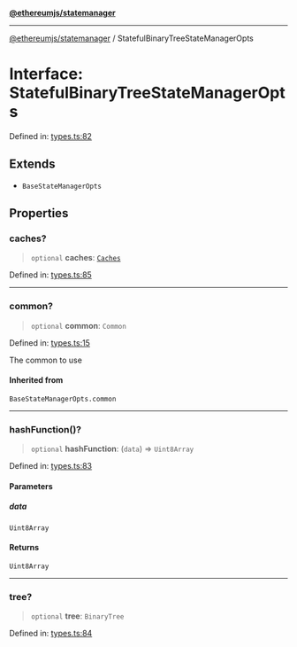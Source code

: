 [**@ethereumjs/statemanager**](../README.md)

***

[@ethereumjs/statemanager](../README.md) / StatefulBinaryTreeStateManagerOpts

# Interface: StatefulBinaryTreeStateManagerOpts

Defined in: [types.ts:82](https://github.com/ethereumjs/ethereumjs-monorepo/blob/master/packages/statemanager/src/types.ts#L82)

## Extends

- `BaseStateManagerOpts`

## Properties

### caches?

> `optional` **caches**: [`Caches`](../classes/Caches.md)

Defined in: [types.ts:85](https://github.com/ethereumjs/ethereumjs-monorepo/blob/master/packages/statemanager/src/types.ts#L85)

***

### common?

> `optional` **common**: `Common`

Defined in: [types.ts:15](https://github.com/ethereumjs/ethereumjs-monorepo/blob/master/packages/statemanager/src/types.ts#L15)

The common to use

#### Inherited from

`BaseStateManagerOpts.common`

***

### hashFunction()?

> `optional` **hashFunction**: (`data`) => `Uint8Array`

Defined in: [types.ts:83](https://github.com/ethereumjs/ethereumjs-monorepo/blob/master/packages/statemanager/src/types.ts#L83)

#### Parameters

##### data

`Uint8Array`

#### Returns

`Uint8Array`

***

### tree?

> `optional` **tree**: `BinaryTree`

Defined in: [types.ts:84](https://github.com/ethereumjs/ethereumjs-monorepo/blob/master/packages/statemanager/src/types.ts#L84)
